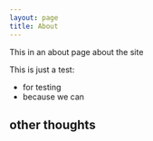 ```yaml
---
layout: page  
title: About 
---
```

This in an about page about the site

This is just a test:
- for testing
- because we can

## other thoughts
